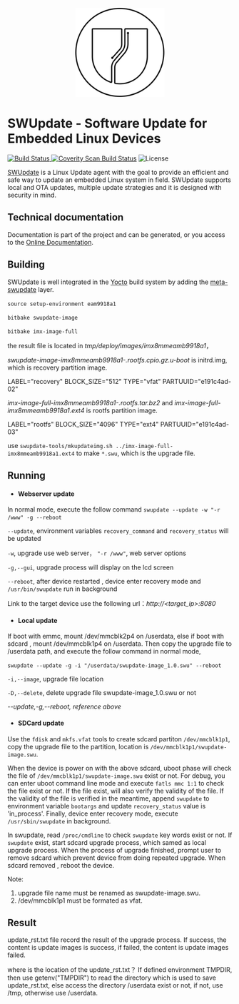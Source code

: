 <!--
SPDX-FileCopyrightText: 2013 Stefano Babic <sbabic@denx.de>

SPDX-License-Identifier: GPL-2.0-only
-->

<p align ="center"><img src=SWUpdate.svg width=200 height=200 /></p>

SWUpdate - Software Update for Embedded Linux Devices
=====================================================

[![Build Status](https://travis-ci.org/sbabic/swupdate.svg?branch=master)
](https://travis-ci.org/sbabic/swupdate)
[![Coverity Scan Build Status](https://scan.coverity.com/projects/20753/badge.svg)](https://scan.coverity.com/projects/20753)
![License](https://img.shields.io/github/license/sbabic/swupdate)

[SWUpdate](https://swupdate.org) is a Linux Update agent with the goal to
provide an efficient and safe way to update
an embedded Linux system in field. SWUpdate supports local and OTA
updates, multiple update strategies and it is designed with security
in mind.


## Technical documentation

Documentation is part of the project and can be generated, or you access
to the [Online Documentation](https://sbabic.github.io/swupdate/swupdate.html).

## Building

SWUpdate is well integrated in the [Yocto](https://www.yoctoproject.org) build system by adding
the [meta-swupdate](https://layers.openembedded.org/layerindex/branch/master/layer/meta-swupdate/) layer.

`source setup-environment eam9918a1`

`bitbake swupdate-image`

`bitbake imx-image-full`

the result file is located in *tmp/deploy/images/imx8mmeamb9918a1*，

*swupdate-image-imx8mmeamb9918a1-.rootfs.cpio.gz.u-boot* is initrd.img, which is recovery partition image.

LABEL="recovery" BLOCK_SIZE="512" TYPE="vfat" PARTUUID="e191c4ad-02"

*imx-image-full-imx8mmeamb9918a1-.rootfs.tar.bz2* and *imx-image-full-imx8mmeamb9918a1.ext4* is rootfs partition image.

LABEL="rootfs" BLOCK_SIZE="4096" TYPE="ext4" PARTUUID="e191c4ad-03"

use `swupdate-tools/mkupdateimg.sh ../imx-image-full-imx8mmeamb9918a1.ext4` to make `*.swu`, which is the upgrade file.

## Running

- #### Webserver update

In normal mode, execute the follow command `swupdate --update -w "-r /www" -g --reboot` 

`--update`,  environment variables `recovery_command` and `recovery_status` will be updated

`-w`, upgrade use  web server， `"-r /www"`,  web server options

`-g,--gui`, upgrade process will display on the lcd screen

`--reboot`, after device  restarted , device enter recovery mode and `/usr/bin/swupdate` run in background

Link to the target device use the following url：*http://<target_ip>:8080*

- #### Local update

If boot with emmc, mount /dev/mmcblk2p4 on /userdata, else if boot with sdcard , mount /dev/mmcblk1p4 on /userdata. Then copy the upgrade file to /userdata path, and execute the follow command in normal mode, 

`swupdate --update -g -i "/userdata/swupdate-image_1.0.swu" --reboot`

`-i,--image`, upgrade file location

`-D,--delete`, delete upgrade file swupdate-image_1.0.swu or not

*--update,-g,--reboot, reference above*

- #### SDCard update

Use the `fdisk` and `mkfs.vfat` tools to create sdcard partiton `/dev/mmcblk1p1`,   copy the upgrade file to the partition, location is `/dev/mmcblk1p1/swupdate-image.swu`. 

When the device is power on with the above sdcard,  uboot phase will check the file of `/dev/mmcblk1p1/swupdate-image.swu` exist or not. For debug, you can enter uboot command line mode and execute `fatls mmc 1:1` to check the file exist or not. If the file exist,  will also verify the validity of the file. If the validity of the file is verified in the meantime, append `swupdate` to environment variable `bootargs` and update `recovery_status` value is 'in_process'. Finally, device enter recovery mode, execute `/usr/sbin/swupdate` in background. 

In swupdate,  read `/proc/cmdline` to check `swupdate`  key words exist or not.  If `swupdate` exist, start sdcard upgrade process,  which samed as local upgrade process. When the process of upgrade finished, prompt user to remove sdcard which prevent  device from doing repeated upgrade. When  sdcard removed ,  reboot the device. 

Note: 
1. upgrade file name must be renamed as swupdate-image.swu.
2. /dev/mmcblk1p1 must be formated as vfat.

## Result

update_rst.txt file record the result of the upgrade process.  If success,  the content is update images is success, if failed, the content is update images failed.

where is the location of the update_rst.txt？ If defined environment TMPDIR, then use getenv("TMPDIR") to read the directory which is used to  save update_rst.txt, else access the directory /userdata exist or not, if not, use /tmp, otherwise use /userdata.

